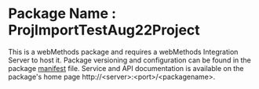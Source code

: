 # Package Name : ProjImportTestAug22Project
This is a webMethods package and requires a webMethods Integration Server to host it. Package versioning and configuration can be found in the package [manifest](./ProjImportTestAug22Project/manifest.v3) file. Service and API documentation is available on the package's home page http://&lt;server&gt;:&lt;port&gt;/&lt;packagename>.